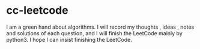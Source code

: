 # cc-leetcode
I am a green hand about algorithms.
I will record my thoughts , ideas , notes and solutions of each question,
and I will finish the LeetCode mainly by python3.
I hope I can insist finishing the LeetCode.
